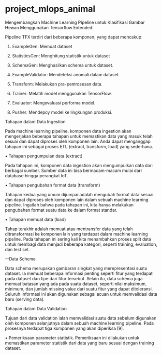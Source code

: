 # project_mlops_animal

Mengembangkan Machine Learning Pipeline untuk Klasifikasi Gambar Hewan Menggunakan Tensorflow Extended

Pipeline TFX terdiri dari beberapa komponen, yang dapat mencakup:

1. ExampleGen: Memuat dataset

2. StatisticsGen: Menghitung statistik untuk dataset

3. SchemaGen: Menghasilkan schema untuk dataset.

4. ExampleValidator: Mendeteksi anomali dalam dataset.

5. Transform: Melakukan pra-pemrosesan data.

6. Trainer: Melatih model menggunakan TensorFlow.

7. Evaluator: Mengevaluasi performa model.
  
8. Pusher: Mendepoy model ke lingkungan produksi.

Tahapan dalam Data Ingestion

 Pada machine learning pipeline, komponen data ingestion akan mengerjakan beberapa tahapan untuk memastikan data yang masuk telah sesuai dan dapat diproses oleh komponen lain. Anda dapat menganggap tahapan ini sebagai proses ETL (extract, transform, load) yang sederhana.

•	Tahapan pengumpulan data (extract)

   Pada tahapan ini, komponen data ingestion akan mengumpulkan data dari berbagai sumber. Sumber data ini bisa bermacam-macam mulai dari database hingga perangkat IoT.

•	Tahapan pengubahan format data (transform)

   Tahapan kedua yang umum dijumpai adalah mengubah format data sesuai dan dapat diproses oleh komponen lain dalam sebuah machine learning pipeline. Ingatlah bahwa pada tahapan ini, kita hanya melakukan pengubahan format suatu data ke dalam format standar.

•	Tahapan memuat data (load)

   Tahap terakhir adalah memuat atau mentransfer data yang telah ditransformasi ke komponen lain yang terdapat dalam machine learning pipeline. Pada tahapan ini sering kali kita menambahkan proses split data untuk membagi data menjadi beberapa kategori, seperti training, evaluation, dan test set.

--Data Schema

Data schema merupakan gambaran singkat yang merepresentasi suatu dataset. Ia memuat beberapa informasi penting seperti fitur yang terdapat pada dataset dan tipe dari fitur tersebut. Selain itu, data schema juga memuat batasan yang ada pada suatu dataset, seperti nilai maksimum, minimum, dan jumlah missing value dari suatu fitur yang dapat ditoleransi. Seluruh informasi ini akan digunakan sebagai acuan untuk memvalidasi data baru (serving data).

Tahapan dalam Data Validation

Tujuan dari data validation ialah memvalidasi suatu data sebelum digunakan oleh komponen selanjutnya dalam sebuah machine learning pipeline. Pada prosesnya terdapat tiga komponen yang akan diperiksa [9].

•	Pemeriksaan parameter statistik. Pemeriksaan ini dilakukan untuk memastikan parameter statistik dari data yang baru sesuai dengan training dataset.

